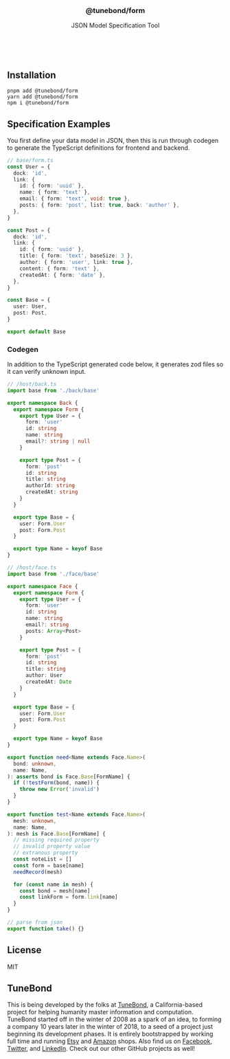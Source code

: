 <br/>
<br/>
<br/>
<br/>
<br/>
<br/>
<br/>

<h3 align='center'>@tunebond/form</h3>
<p align='center'>
  JSON Model Specification Tool
</p>

<br/>
<br/>
<br/>

## Installation

```
pnpm add @tunebond/form
yarn add @tunebond/form
npm i @tunebond/form
```

## Specification Examples

You first define your data model in JSON, then this is run through
codegen to generate the TypeScript definitions for frontend and backend.

```ts
// base/form.ts
const User = {
  dock: 'id',
  link: {
    id: { form: 'uuid' },
    name: { form: 'text' },
    email: { form: 'text', void: true },
    posts: { form: 'post', list: true, back: 'author' },
  },
}

const Post = {
  dock: 'id',
  link: {
    id: { form: 'uuid' },
    title: { form: 'text', baseSize: 3 },
    author: { form: 'user', link: true },
    content: { form: 'text' },
    createdAt: { form: 'date' },
  },
}

const Base = {
  user: User,
  post: Post,
}

export default Base
```

### Codegen

In addition to the TypeScript generated code below, it generates zod
files so it can verify unknown input.

```ts
// /host/back.ts
import base from './back/base'

export namespace Back {
  export namespace Form {
    export type User = {
      form: 'user'
      id: string
      name: string
      email?: string | null
    }

    export type Post = {
      form: 'post'
      id: string
      title: string
      authorId: string
      createdAt: string
    }
  }

  export type Base = {
    user: Form.User
    post: Form.Post
  }

  export type Name = keyof Base
}
```

```ts
// /host/face.ts
import base from './face/base'

export namespace Face {
  export namespace Form {
    export type User = {
      form: 'user'
      id: string
      name: string
      email?: string
      posts: Array<Post>
    }

    export type Post = {
      form: 'post'
      id: string
      title: string
      author: User
      createdAt: Date
    }
  }

  export type Base = {
    user: Form.User
    post: Form.Post
  }

  export type Name = keyof Base
}

export function need<Name extends Face.Name>(
  bond: unknown,
  name: Name,
): asserts bond is Face.Base[FormName] {
  if (!testForm(bond, name)) {
    throw new Error('invalid')
  }
}

export function test<Name extends Face.Name>(
  mesh: unknown,
  name: Name,
): mesh is Face.Base[FormName] {
  // missing required property
  // invalid property value
  // extranous property
  const noteList = []
  const form = base[name]
  needRecord(mesh)

  for (const name in mesh) {
    const bond = mesh[name]
    const linkForm = form.link[name]
  }
}

// parse from json
export function take() {}
```

## License

MIT

## TuneBond

This is being developed by the folks at [TuneBond](https://tune.bond), a
California-based project for helping humanity master information and
computation. TuneBond started off in the winter of 2008 as a spark of an
idea, to forming a company 10 years later in the winter of 2018, to a
seed of a project just beginning its development phases. It is entirely
bootstrapped by working full time and running
[Etsy](https://etsy.com/shop/tunebond) and
[Amazon](https://www.amazon.com/s?rh=p_27%3AMount+Build) shops. Also
find us on [Facebook](https://www.facebook.com/tunebond),
[Twitter](https://twitter.com/tunebond), and
[LinkedIn](https://www.linkedin.com/company/tunebond). Check out our
other GitHub projects as well!
